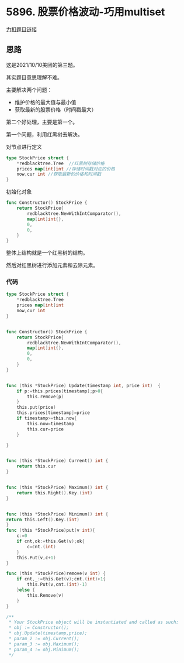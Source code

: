 # 5896. 股票价格波动-巧用multiset

[力扣题目链接](https://leetcode-cn.com/problems/stock-price-fluctuation/)

## 思路

这是2021/10/10美团的第三题。

其实题目意思理解不难。

主要解决两个问题：

* 维护价格的最大值与最小值
* 获取最新的股票价格（时间戳最大）

第二个好处理，主要是第一个。

第一个问题，利用红黑树去解决。

对节点进行定义

```go
type StockPrice struct {
    *redblacktree.Tree  //红黑树存储价格
    prices map[int]int //存储时间戳对应的价格
    now,cur int //获取最新的价格和时间戳
}
```

初始化对象

```go
func Constructor() StockPrice {
    return StockPrice{
        redblacktree.NewWithIntComparator(),
        map[int]int{},
        0,
        0,
    }
}
```

整体上结构就是一个红黑树的结构。

然后对红黑树进行添加元素和去除元素。

### 代码

```go
type StockPrice struct {
    *redblacktree.Tree  
    prices map[int]int
    now,cur int
}


func Constructor() StockPrice {
    return StockPrice{
        redblacktree.NewWithIntComparator(),
        map[int]int{},
        0,
        0,
    }
}


func (this *StockPrice) Update(timestamp int, price int)  {
    if p:=this.prices[timestamp];p>0{
        this.remove(p)
    }
    this.put(price)
    this.prices[timestamp]=price
    if timestamp>=this.now{
        this.now=timestamp
        this.cur=price
    }

}


func (this *StockPrice) Current() int {
    return this.cur
}


func (this *StockPrice) Maximum() int {
    return this.Right().Key.(int)
}


func (this *StockPrice) Minimum() int {
return this.Left().Key.(int)
}
func (this *StockPrice)put(v int){
    c:=0
    if cnt,ok:=this.Get(v);ok{
        c=cnt.(int)
    }
    this.Put(v,c+1)
}

func (this *StockPrice)remove(v int) {
    if cnt,_:=this.Get(v);cnt.(int)>1{
        this.Put(v,cnt.(int)-1)
    }else {
        this.Remove(v)
    }
}

/**
 * Your StockPrice object will be instantiated and called as such:
 * obj := Constructor();
 * obj.Update(timestamp,price);
 * param_2 := obj.Current();
 * param_3 := obj.Maximum();
 * param_4 := obj.Minimum();
 */
```


